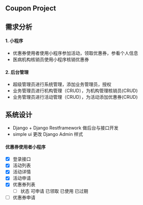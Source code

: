 ## Coupon Project
## 需求分析
#### 1. 小程序
- 优惠券使用者使用小程序参加活动，领取优惠券，参看个人信息
- 医病机构核销员使用小程序核销优惠券

#### 2. 后台管理
- 超级管理员进行系统管理，添加业务管理员，授权
- 业务管理员进行机构管理（CRUD），为机构管理核销员(CRUD)
- 业务管理员进行活动管理（CRUD），为活动添加优惠券(CRUD)

## 系统设计
- Django + Django Restframework 做后台与接口开发
- simple ui 更改 Django Admin 样式 
#### 优惠券使用者小程序
- [x] 登录接口
- [x] 活动列表
- [x] 活动详情
- [x] 活动申请
- [x] 优惠券列表 
  - [ ] 状态 可申请 已领取 已使用 已过期
- [ ] 优惠券申请